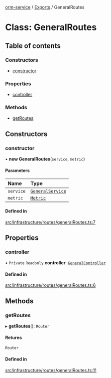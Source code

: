[orm-service](../README.md) / [Exports](../modules.md) / GeneralRoutes

# Class: GeneralRoutes

## Table of contents

### Constructors

- [constructor](GeneralRoutes.md#constructor)

### Properties

- [controller](GeneralRoutes.md#controller)

### Methods

- [getRoutes](GeneralRoutes.md#getroutes)

## Constructors

### constructor

• **new GeneralRoutes**(`service`, `metric`)

#### Parameters

| Name | Type |
| :------ | :------ |
| `service` | [`GeneralService`](GeneralService.md) |
| `metric` | [`Metric`](../interfaces/Metric.md) |

#### Defined in

[src/infrastructure/routes/generalRoutes.ts:7](https://github.com/FlavioLionelRita/lambdaorm-svc/blob/87ce8a0/src/infrastructure/routes/generalRoutes.ts#L7)

## Properties

### controller

• `Private` `Readonly` **controller**: [`GeneralController`](GeneralController.md)

#### Defined in

[src/infrastructure/routes/generalRoutes.ts:6](https://github.com/FlavioLionelRita/lambdaorm-svc/blob/87ce8a0/src/infrastructure/routes/generalRoutes.ts#L6)

## Methods

### getRoutes

▸ **getRoutes**(): `Router`

#### Returns

`Router`

#### Defined in

[src/infrastructure/routes/generalRoutes.ts:11](https://github.com/FlavioLionelRita/lambdaorm-svc/blob/87ce8a0/src/infrastructure/routes/generalRoutes.ts#L11)

